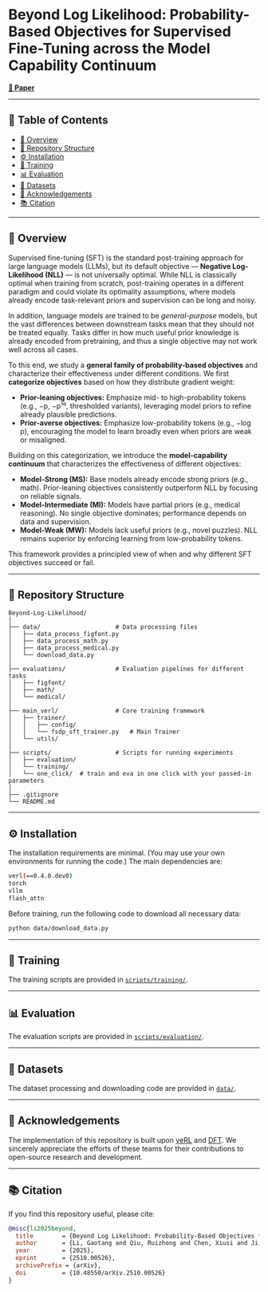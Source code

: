 # Beyond Log Likelihood: Probability-Based Objectives for Supervised Fine-Tuning across the Model Capability Continuum


<!-- [**🤗 Huggingfacel**](xx) | [**📖 Paper**](yy)  -->

[**📖 Paper**](https://arxiv.org/abs/2510.00526)

---

## 📑 Table of Contents
- [📖 Overview](#-overview)  
- [📂 Repository Structure](#-repository-structure)  
- [⚙️ Installation](#️-installation)  
- [🚀 Training](#-training)  
- [📊 Evaluation](#-evaluation)  
- [📑 Datasets](#-datasets)  
- [🙏 Acknowledgements](#-acknowledgements)  
- [📚 Citation](#-citation)  

---

## 📖 Overview

Supervised fine-tuning (SFT) is the standard post-training approach for large language models (LLMs), but its default objective — **Negative Log-Likelihood (NLL)** — is not universally optimal. While NLL is classically optimal when training from scratch, post-training operates in a different paradigm and could violate its optimality assumptions, where models already encode task-relevant priors and supervision can be long and noisy.  

In addition, language models are trained to be *general-purpose* models, but the vast differences between downstream tasks mean that they should not be treated equally. Tasks differ in how much useful prior knowledge is already encoded from pretraining, and thus a single objective may not work well across all cases.  

To this end, we study a **general family of probability-based objectives** and characterize their effectiveness under different conditions. We first **categorize objectives** based on how they distribute gradient weight:  
- **Prior-leaning objectives:** Emphasize mid- to high-probability tokens (e.g., −p, −p¹⁰, thresholded variants), leveraging model priors to refine already plausible predictions.  
- **Prior-averse objectives:** Emphasize low-probability tokens (e.g., −log p), encouraging the model to learn broadly even when priors are weak or misaligned.  

Building on this categorization, we introduce the **model-capability continuum** that characterizes the effectiveness of different objectives:  
- **Model-Strong (MS):** Base models already encode strong priors (e.g., math). Prior-leaning objectives consistently outperform NLL by focusing on reliable signals.  
- **Model-Intermediate (MI):** Models have partial priors (e.g., medical reasoning). No single objective dominates; performance depends on data and supervision.  
- **Model-Weak (MW):** Models lack useful priors (e.g., novel puzzles). NLL remains superior by enforcing learning from low-probability tokens.  

This framework provides a principled view of when and why different SFT objectives succeed or fail.

---

## 📂 Repository Structure

```text
Beyond-Log-Likelihood/
│
├── data/                     # Data processing files
│   ├── data_process_figfont.py
│   ├── data_process_math.py
│   ├── data_process_medical.py
│   └── download_data.py
│
├── evaluations/              # Evaluation pipelines for different tasks
│   ├── figfont/
│   ├── math/
│   └── medical/
│
├── main_verl/                # Core training framework
│   ├── trainer/
│   │   ├── config/
│   │   └── fsdp_sft_trainer.py   # Main Trainer
│   └── utils/
│
├── scripts/                  # Scripts for running experiments
│   ├── evaluation/
│   └── training/
│   └── one_click/  # train and eva in one click with your passed-in parameters
│
├── .gitignore
└── README.md
```

---

## ⚙️ Installation 

The installation requirements are minimal. (You may use your own environments for running the code.) The main dependencies are:

```bash
verl(==0.4.0.dev0)
torch
vllm
flash_attn
```

Before training, run the following code to download all necessary data:

```bash
python data/download_data.py
```


---

## 🚀 Training

The training scripts are provided in [`scripts/training/`](scripts/training/).



<!-- Available objectives include. -->
<!-- The key argument to modify is `model.partial_pretrain` and `trainer.objective_trans`. -->

---

## 📊 Evaluation 

The evaluation scripts are provided in [`scripts/evaluation/`](scripts/evaluation/).

<!-- TODO: More explanations -->


---

## 📑 Datasets

The dataset processing and downloading code are provided in [`data/`](data/).

---

## 🙏 Acknowledgements

The implementation of this repository is built upon [veRL](https://github.com/volcengine/verl) and [DFT](https://github.com/yongliang-wu/DFT). We sincerely appreciate the efforts of these teams for their contributions to open-source research and development.


---

## 📚 Citation

If you find this repository useful, please cite:


```bibtex
@misc{li2025beyond,
  title        = {Beyond Log Likelihood: Probability-Based Objectives for Supervised Fine-Tuning across the Model Capability Continuum},
  author       = {Li, Gaotang and Qiu, Ruizhong and Chen, Xiusi and Ji, Heng and Tong, Hanghang},
  year         = {2025},
  eprint       = {2510.00526},
  archivePrefix = {arXiv},
  doi          = {10.48550/arXiv.2510.00526}
}
```